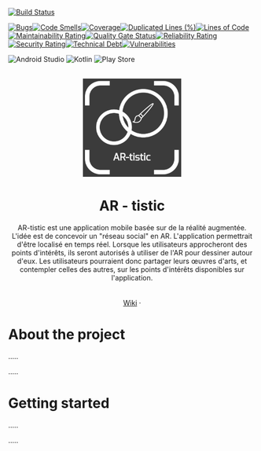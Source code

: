 [![Build Status](https://codefirst.iut.uca.fr/api/badges/ARTeam/AR-tistic/status.svg)](https://codefirst.iut.uca.fr/ARTeam/AR-tistic)

[![Bugs](https://codefirst.iut.uca.fr/sonar/api/project_badges/measure?project=ARTeam-SAE-3.01&metric=bugs&token=8659a314d35e27718ff33e61a213cd4a3f7b5543)](https://codefirst.iut.uca.fr/sonar/dashboard?id=ARTeam-SAE-3.01)[![Code Smells](https://codefirst.iut.uca.fr/sonar/api/project_badges/measure?project=ARTeam-SAE-3.01&metric=code_smells&token=8659a314d35e27718ff33e61a213cd4a3f7b5543)](https://codefirst.iut.uca.fr/sonar/dashboard?id=ARTeam-SAE-3.01)[![Coverage](https://codefirst.iut.uca.fr/sonar/api/project_badges/measure?project=ARTeam-SAE-3.01&metric=coverage&token=8659a314d35e27718ff33e61a213cd4a3f7b5543)](https://codefirst.iut.uca.fr/sonar/dashboard?id=ARTeam-SAE-3.01)[![Duplicated Lines (%)](https://codefirst.iut.uca.fr/sonar/api/project_badges/measure?project=ARTeam-SAE-3.01&metric=duplicated_lines_density&token=8659a314d35e27718ff33e61a213cd4a3f7b5543)](https://codefirst.iut.uca.fr/sonar/dashboard?id=ARTeam-SAE-3.01)[![Lines of Code](https://codefirst.iut.uca.fr/sonar/api/project_badges/measure?project=ARTeam-SAE-3.01&metric=ncloc&token=8659a314d35e27718ff33e61a213cd4a3f7b5543)](https://codefirst.iut.uca.fr/sonar/dashboard?id=ARTeam-SAE-3.01)[![Maintainability Rating](https://codefirst.iut.uca.fr/sonar/api/project_badges/measure?project=ARTeam-SAE-3.01&metric=sqale_rating&token=8659a314d35e27718ff33e61a213cd4a3f7b5543)](https://codefirst.iut.uca.fr/sonar/dashboard?id=ARTeam-SAE-3.01)[![Quality Gate Status](https://codefirst.iut.uca.fr/sonar/api/project_badges/measure?project=ARTeam-SAE-3.01&metric=alert_status&token=8659a314d35e27718ff33e61a213cd4a3f7b5543)](https://codefirst.iut.uca.fr/sonar/dashboard?id=ARTeam-SAE-3.01)[![Reliability Rating](https://codefirst.iut.uca.fr/sonar/api/project_badges/measure?project=ARTeam-SAE-3.01&metric=reliability_rating&token=8659a314d35e27718ff33e61a213cd4a3f7b5543)](https://codefirst.iut.uca.fr/sonar/dashboard?id=ARTeam-SAE-3.01)[![Security Rating](https://codefirst.iut.uca.fr/sonar/api/project_badges/measure?project=ARTeam-SAE-3.01&metric=security_rating&token=8659a314d35e27718ff33e61a213cd4a3f7b5543)](https://codefirst.iut.uca.fr/sonar/dashboard?id=ARTeam-SAE-3.01)[![Technical Debt](https://codefirst.iut.uca.fr/sonar/api/project_badges/measure?project=ARTeam-SAE-3.01&metric=sqale_index&token=8659a314d35e27718ff33e61a213cd4a3f7b5543)](https://codefirst.iut.uca.fr/sonar/dashboard?id=ARTeam-SAE-3.01)[![Vulnerabilities](https://codefirst.iut.uca.fr/sonar/api/project_badges/measure?project=ARTeam-SAE-3.01&metric=vulnerabilities&token=8659a314d35e27718ff33e61a213cd4a3f7b5543)](https://codefirst.iut.uca.fr/sonar/dashboard?id=ARTeam-SAE-3.01)

![Android Studio](https://img.shields.io/badge/Android%20Studio-3DDC84.svg?style=for-the-badge&logo=android-studio&logoColor=white) ![Kotlin](https://img.shields.io/badge/kotlin-%237F52FF.svg?style=for-the-badge&logo=kotlin&logoColor=white) ![Play Store](https://img.shields.io/badge/Google_Play-414141?style=for-the-badge&logo=google-play&logoColor=white)

<br />
<div align="center">
    <img src="./Source/img/AR-tistic_Logo.png" alt="Logo" width="200" height="200">
  </a>

  <h1 align="center">AR - tistic</h1>

  <p align="center">
AR-tistic est une application mobile basée sur de la réalité augmentée. L'idée est de concevoir un "réseau social" en AR. L'application permettrait d'être localisé en temps réel. Lorsque les utilisateurs approcheront des points d'intérêts, ils seront autorisés à utiliser de l'AR pour dessiner autour d'eux. Les utilisateurs pourraient donc partager leurs œuvres d'arts, et contempler celles des autres, sur les points d'intérêts disponibles sur l'application.
    <br />
    <br />
    <br />
    <a href="https://codefirst.iut.uca.fr/git/ARTeam/SAE-3.01/wiki">Wiki</a>
    ·

  </p>
</div>

About the project
===

.....

.....


Getting started
===

.....

.....
